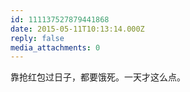 ```yaml
---
id: 111137527879441868
date: 2015-05-11T10:13:14.000Z
reply: false
media_attachments: 0
---
```


靠抢红包过日子，都要饿死。一天才这么点。

